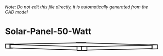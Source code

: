 ###### Note: Do not edit this file directly, it is automatically generated from the CAD model

# Solar-Panel-50-Watt

![](/project.svg)



 

